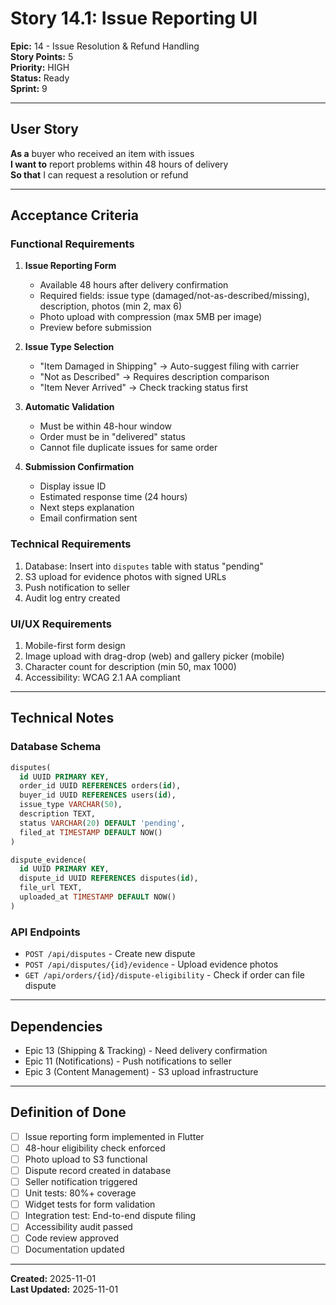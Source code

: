 # Story 14.1: Issue Reporting UI

**Epic:** 14 - Issue Resolution & Refund Handling  
**Story Points:** 5  
**Priority:** HIGH  
**Status:** Ready  
**Sprint:** 9

---

## User Story

**As a** buyer who received an item with issues  
**I want to** report problems within 48 hours of delivery  
**So that** I can request a resolution or refund

---

## Acceptance Criteria

### Functional Requirements
1. **Issue Reporting Form**
   - Available 48 hours after delivery confirmation
   - Required fields: issue type (damaged/not-as-described/missing), description, photos (min 2, max 6)
   - Photo upload with compression (max 5MB per image)
   - Preview before submission
   
2. **Issue Type Selection**
   - "Item Damaged in Shipping" → Auto-suggest filing with carrier
   - "Not as Described" → Requires description comparison
   - "Item Never Arrived" → Check tracking status first
   
3. **Automatic Validation**
   - Must be within 48-hour window
   - Order must be in "delivered" status
   - Cannot file duplicate issues for same order
   
4. **Submission Confirmation**
   - Display issue ID
   - Estimated response time (24 hours)
   - Next steps explanation
   - Email confirmation sent

### Technical Requirements
1. Database: Insert into `disputes` table with status "pending"
2. S3 upload for evidence photos with signed URLs
3. Push notification to seller
4. Audit log entry created

### UI/UX Requirements
1. Mobile-first form design
2. Image upload with drag-drop (web) and gallery picker (mobile)
3. Character count for description (min 50, max 1000)
4. Accessibility: WCAG 2.1 AA compliant

---

## Technical Notes

### Database Schema
```sql
disputes(
  id UUID PRIMARY KEY,
  order_id UUID REFERENCES orders(id),
  buyer_id UUID REFERENCES users(id),
  issue_type VARCHAR(50),
  description TEXT,
  status VARCHAR(20) DEFAULT 'pending',
  filed_at TIMESTAMP DEFAULT NOW()
)

dispute_evidence(
  id UUID PRIMARY KEY,
  dispute_id UUID REFERENCES disputes(id),
  file_url TEXT,
  uploaded_at TIMESTAMP DEFAULT NOW()
)
```

### API Endpoints
- `POST /api/disputes` - Create new dispute
- `POST /api/disputes/{id}/evidence` - Upload evidence photos
- `GET /api/orders/{id}/dispute-eligibility` - Check if order can file dispute

---

## Dependencies
- Epic 13 (Shipping & Tracking) - Need delivery confirmation
- Epic 11 (Notifications) - Push notifications to seller
- Epic 3 (Content Management) - S3 upload infrastructure

---

## Definition of Done
- [ ] Issue reporting form implemented in Flutter
- [ ] 48-hour eligibility check enforced
- [ ] Photo upload to S3 functional
- [ ] Dispute record created in database
- [ ] Seller notification triggered
- [ ] Unit tests: 80%+ coverage
- [ ] Widget tests for form validation
- [ ] Integration test: End-to-end dispute filing
- [ ] Accessibility audit passed
- [ ] Code review approved
- [ ] Documentation updated

---

**Created:** 2025-11-01  
**Last Updated:** 2025-11-01
